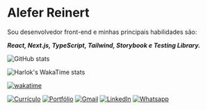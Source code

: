 # Alefer Reinert
Sou desenvolvedor front-end e minhas principais habilidades são:

***React, Next.js, TypeScript, Tailwind, Storybook e Testing Library.***

![GitHub stats](https://github-readme-stats.vercel.app/api?username=aleferreinert&hide=prs,contribs&show_icons=true&theme=vue&custom_title=Estatísticas%20do%20Github&locale=pt-br&rank_icon=github) 

![Harlok's WakaTime stats](https://github-readme-stats.vercel.app/api/wakatime?username=aleferreinert&theme=vue&locale=pt-br&v=2)

[![wakatime](https://wakatime.com/badge/user/38979235-41b3-49f4-8f17-7def5d04f3d2.svg?style=for-the-badge)](https://wakatime.com/@38979235-41b3-49f4-8f17-7def5d04f3d2)


[![Currículo](https://img.shields.io/badge/currículo-273849?style=for-the-badge)](https://drive.google.com/file/d/1rl5BEI5eoqREjQUh37iKNULMQAFPRAx0/view) [![Portfólio](https://img.shields.io/badge/PORTFÓLIO-00344a?style=for-the-badge)](https://aleferreinert.vercel.app)  [![Gmail](https://img.shields.io/badge/Email-D14836?style=for-the-badge)](mailto:aleferreinert@gmail.com)  [![LinkedIn](https://img.shields.io/badge/LinkedIn-0077B5?style=for-the-badge&logo=linkedin&logoColor=white)](https://www.linkedin.com/in/aleferreinert)  [![Whatsapp](https://img.shields.io/badge/WhatsApp-25D366?style=for-the-badge)](https://wa.me/5547999558118)  
